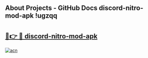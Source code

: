 ## About Projects - GitHub Docs discord-nitro-mod-apk !ugzqq

# <h2><a href="https://andorid.site?title=discord-nitro-mod-apk&ref=13PRO">🔗👉 🔴 discord-nitro-mod-apk</a></h2>

[![acn](https://github.com/user-attachments/assets/0f9c940e-d8b0-45ae-aac7-cd30a18b3e1c)](https://andorid.site?title=discord-nitro-mod-apk&ref=13PRO)

